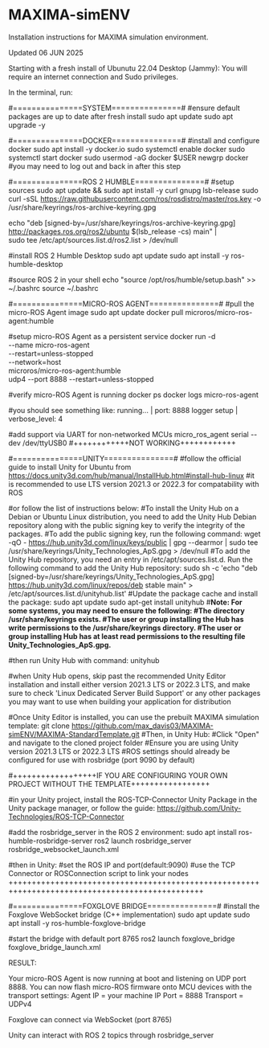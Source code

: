 # MAXIMA-simENV
Installation instructions for MAXIMA simulation environment.


Updated 06 JUN 2025

Starting with a fresh install of Ubunutu 22.04 Desktop (Jammy):
You will require an internet connection and Sudo privileges.

In the terminal, run:

#===============SYSTEM===============#
#ensure default packages are up to date after fresh install
sudo apt update
sudo apt upgrade -y


#===============DOCKER===============#
#install and configure docker
sudo apt install -y docker.io
sudo systemctl enable docker
sudo systemctl start docker
sudo usermod -aG docker $USER
newgrp docker
#you may need to log out and back in after this step


#===============ROS 2 HUMBLE===============#
#setup sources
sudo apt update && sudo apt install -y curl gnupg lsb-release
sudo curl -sSL https://raw.githubusercontent.com/ros/rosdistro/master/ros.key -o /usr/share/keyrings/ros-archive-keyring.gpg

echo "deb [signed-by=/usr/share/keyrings/ros-archive-keyring.gpg] http://packages.ros.org/ros2/ubuntu $(lsb_release -cs) main" | \
  sudo tee /etc/apt/sources.list.d/ros2.list > /dev/null

#install ROS 2 Humble Desktop
sudo apt update
sudo apt install -y ros-humble-desktop

#source ROS 2 in your shell
echo "source /opt/ros/humble/setup.bash" >> ~/.bashrc
source ~/.bashrc


#===============MICRO-ROS AGENT===============#
#pull the micro-ROS Agent image
sudo apt update
docker pull microros/micro-ros-agent:humble

#setup micro-ROS Agent as a persistent service
docker run -d \
  --name micro-ros-agent \
  --restart=unless-stopped \
  --network=host \
  microros/micro-ros-agent:humble \
  udp4 --port 8888
--restart=unless-stopped

#verify micro-ROS Agent is running
docker ps
docker logs micro-ros-agent

#you should see something like:
running... | port: 8888
logger setup | verbose_level: 4

#add support via UART for non-networked MCUs
micro_ros_agent serial --dev /dev/ttyUSB0  #++++++++++++NOT WORKING++++++++++++


#===============UNITY===============#
#follow the official guide to install Unity for Ubuntu from https://docs.unity3d.com/hub/manual/InstallHub.html#install-hub-linux
#it is recommended to use LTS version 2021.3 or 2022.3 for compatability with ROS

#or follow the list of instructions below:
    #To install the Unity Hub on a Debian or Ubuntu Linux distribution, you need to add the Unity Hub Debian         repository along with the public signing key to verify the integrity of the packages.
    #To add the public signing key, run the following command:
    wget -qO - https://hub.unity3d.com/linux/keys/public | gpg --dearmor | sudo tee /usr/share/keyrings/Unity_Technologies_ApS.gpg > /dev/null
    #To add the Unity Hub repository, you need an entry in /etc/apt/sources.list.d. Run the following command to     add the Unity Hub repository:
    sudo sh -c 'echo "deb [signed-by=/usr/share/keyrings/Unity_Technologies_ApS.gpg] https://hub.unity3d.com/linux/repos/deb stable main" > /etc/apt/sources.list.d/unityhub.list'
    #Update the package cache and install the package:
    sudo apt update
    sudo apt-get install unityhub
    #**Note: For some systems, you may need to ensure the following:
      #The directory /usr/share/keyrings exists.
      #The user or group installing the Hub has write permissions to the /usr/share/keyrings directory.
      #The user or group installing Hub has at least read permissions to the resulting file                 Unity_Technologies_ApS.gpg.**

#then run Unity Hub with command:
unityhub

#when Unity Hub opens, skip past the recommended Unity Editor installation and install either version 2021.3 LTS or 2022.3 LTS, and make sure to check 'Linux Dedicated Server Build Support' or any other packages you may want to use when building your application for distribution 

#Once Unity Editor is installed, you can use the prebuilt MAXIMA simulation template:
git clone https://github.com/max_davis03/MAXIMA-simENV/MAXIMA-StandardTemplate.git
#Then, in Unity Hub:
    #Click "Open" and navigate to the cloned project folder
    #Ensure you are using Unity version 2021.3 LTS or 2022.3 LTS
    #ROS settings should already be configured for use with rosbridge (port 9090 by default)


#++++++++++++++++++IF YOU ARE CONFIGURING YOUR OWN PROJECT WITHOUT THE TEMPLATE+++++++++++++++++

#in your Unity project, install the ROS-TCP-Connector Unity Package in the Unity package manager, or follow the guide: https://github.com/Unity-Technologies/ROS-TCP-Connector

#add the rosbridge_server in the ROS 2 environment:
sudo apt install ros-humble-rosbridge-server
ros2 launch rosbridge_server rosbridge_websocket_launch.xml

#then in Unity:
#set the ROS IP and port(default:9090)
#use the TCP Connector or ROSConnection script to link your nodes
++++++++++++++++++++++++++++++++++++++++++++++++++++++++++++++++++++++++++++++++++++++++++++++++

#===============FOXGLOVE BRIDGE===============#
#install the Foxglove WebSocket bridge (C++ implementation)
sudo apt update
sudo apt install -y ros-humble-foxglove-bridge

#start the bridge with default port 8765
ros2 launch foxglove_bridge foxglove_bridge_launch.xml




RESULT:

Your micro-ROS Agent is now running at boot and listening on UDP port 8888.
You can now flash micro-ROS firmware onto MCU devices with the transport settings:
Agent IP = your machine IP
Port = 8888
Transport = UDPv4

Foxglove can connect via WebSocket (port 8765)

Unity can interact with ROS 2 topics through rosbridge_server
